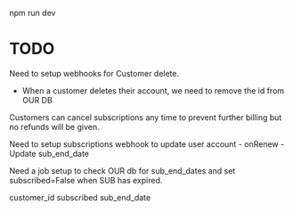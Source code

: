 
npm run dev


# TODO

Need to setup webhooks for Customer delete.
 - When a customer deletes their account, we need to remove the id from OUR DB



Customers can cancel subscriptions any time to prevent further billing but no refunds will be given.


Need to setup subscriptions webhook to update user account
    - onRenew
        - Update sub_end_date


Need a job setup to check OUR db for sub_end_dates and set subscribed=False when SUB has expired.



customer_id
subscribed
sub_end_date